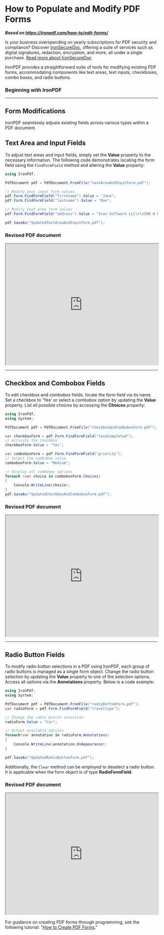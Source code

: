 # How to Populate and Modify PDF Forms

***Based on <https://ironpdf.com/how-to/edit-forms/>***


<div class="alert alert-info iron-variant-1" role="alert">
	Is your business overspending on yearly subscriptions for PDF security and compliance? Discover <a href="https://ironsoftware.com/enterprise/securedoc/">IronSecureDoc</a>, offering a suite of services such as digital signatures, redaction, encryption, and more, all under a single purchase. <a href="https://ironsoftware.com/enterprise/securedoc/docs/">Read more about IronSecureDoc</a>
</div>

IronPDF provides a straightforward suite of tools for modifying existing PDF forms, accommodating components like text areas, text inputs, checkboxes, combo boxes, and radio buttons.

<h3>Beginning with IronPDF</h3>



--------------------------------------



## Form Modifications

IronPDF seamlessly adjusts existing fields across various types within a PDF document.

## Text Area and Input Fields

To adjust text areas and input fields, simply set the **Value** property to the necessary information. The following code demonstrates locating the form field using the `FindFormField` method and altering the **Value** property:

```cs
using IronPdf;

PdfDocument pdf = PdfDocument.FromFile("textAreaAndInputForm.pdf");

// Modify text input form values
pdf.Form.FindFormField("firstname").Value = "Jane";
pdf.Form.FindFormField("lastname").Value = "Doe";

// Modify text area form values
pdf.Form.FindFormField("address").Value = "Iron Software LLC\r\n500 W Madison St.";

pdf.SaveAs("UpdatedTextAreaAndInputForm.pdf");
```

### Revised PDF document

<iframe loading="lazy" src="https://ironpdf.com/static-assets/pdf/how-to/edit-forms/textAreaAndInputFormEdited.pdf#zoom=100" width="100%" height="400px">
</iframe>

<hr class="separator">

## Checkbox and Combobox Fields

To edit checkbox and combobox fields, locate the form field via its name. Set a checkbox to 'Yes' or select a combobox option by updating the **Value** property. List all possible choices by accessing the **Choices** property:

```cs
using IronPdf;
using System;

PdfDocument pdf = PdfDocument.FromFile("checkboxAndComboboxForm.pdf");

var checkboxForm = pdf.Form.FindFormField("taskCompleted");
// Activate the checkbox
checkboxForm.Value = "Yes";

var comboboxForm = pdf.Form.FindFormField("priority");
// Select the combobox value
comboboxForm.Value = "Medium";

// Display all combobox options
foreach (var choice in comboboxForm.Choices)
{
    Console.WriteLine(choice);
}
pdf.SaveAs("UpdatedCheckboxAndComboboxForm.pdf");
```

### Revised PDF document

<iframe loading="lazy" src="https://ironpdf.com/static-assets/pdf/how-to/edit-forms/checkboxAndComboboxFormEdited.pdf#zoom=100" width="100%" height="400px">
</iframe>

<hr class="separator">

## Radio Button Fields

To modify radio button selections in a PDF using IronPDF, each group of radio buttons is managed as a single form object. Change the radio button selection by updating the **Value** property to one of the selection options. Access all options via the **Annotations** property. Below is a code example:

```cs
using IronPdf;
using System;

PdfDocument pdf = PdfDocument.FromFile("radioButtomForm.pdf");
var radioForm = pdf.Form.FindFormField("traveltype");

// Change the radio button selection
radioForm.Value = "Car";

// Output available options
foreach(var annotation in radioForm.Annotations)
{
    Console.WriteLine(annotation.OnAppearance);
}

pdf.SaveAs("UpdatedRadioButtonForm.pdf");
```

Additionally, the `Clear` method can be employed to deselect a radio button. It is applicable when the form object is of type **RadioFormField**.

### Revised PDF document

<iframe loading="lazy" src="https://ironpdf.com/static-assets/pdf/how-to/edit-forms/radioButtomFormEdited.pdf#zoom=110" width="100%" height="400px">
</iframe>

For guidance on creating PDF forms through programming, see the following tutorial: "[How to Create PDF Forms](https://ironpdf.com/how-to/create-forms/)."